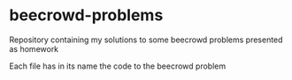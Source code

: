 # beecrowd-problems
Repository containing my solutions to some beecrowd problems presented as homework

Each file has in its name the code to the beecrowd problem
